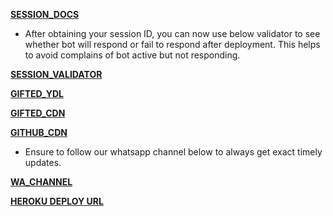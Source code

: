 **[SESSION_DOCS](https://pairing.giftedtech.web.id)**

- After obtaining your session ID, you can now use below validator to see whether bot will respond or fail to respond after deployment. This helps to avoid complains of bot active but not responding.
  
**[SESSION_VALIDATOR](https://pairing.giftedtech.web.id/validate)**

**[GIFTED_YDL](https://ytdl.giftedtech.web.id)**

**[GIFTED_CDN](https://cdn.giftedtech.web.id)**

**[GITHUB_CDN](https://github.giftedtech.web.id)**

- Ensure to follow our whatsapp channel below to always get exact timely updates.

**[WA_CHANNEL](https://whatsapp.com/channel/0029Vb3hlgX5kg7G0nFggl0Y)**

**[HEROKU DEPLOY URL](https://dashboard.heroku.com/new?template=https%3A%2F%2Fgithub.com%2Fmauricegift%2Fgifted-md)**
